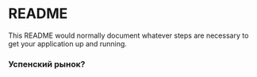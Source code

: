 # README #

This README would normally document whatever steps are necessary to get your application up and running.

### Успенский рынок? ###